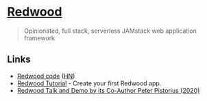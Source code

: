 # [Redwood](https://redwoodjs.com/)

> Opinionated, full stack, serverless JAMstack web application framework

## Links

- [Redwood code](https://github.com/redwoodjs/redwood) ([HN](https://news.ycombinator.com/item?id=22537944))
- [Redwood Tutorial](https://github.com/redwoodjs/tutorial) - Create your first Redwood app.
- [Redwood Talk and Demo by its Co-Author Peter Pistorius (2020)](https://www.youtube.com/watch?v=rAb0H-MD-Fs)
